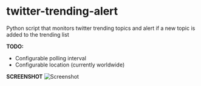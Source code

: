 twitter-trending-alert
======================

Python script that monitors twitter trending topics and alert if a new topic is added to the trending list

**TODO:**
* Configurable polling interval
* Configurable location (currently worldwide)

**SCREENSHOT**
![Screenshot](https://raw.github.com/mandarl/twitter-trending-alert/master/screenshot.gif)
